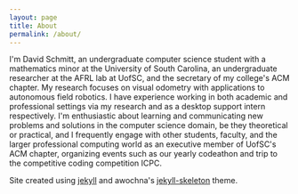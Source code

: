 ```yaml
---
layout: page
title: About
permalink: /about/
---
```


I'm David Schmitt, an undergraduate computer science student with a mathematics minor at the University of South Carolina, an undergraduate researcher at the AFRL lab at UofSC, and the secretary of my college's ACM chapter. My research focuses on visual odometry with applications to autonomous field robotics. I have experience working in both academic and professional settings via my research and as a desktop support intern respectively. I'm enthusiastic about learning and communicating new problems and solutions in the computer science domain, be they theoretical or practical, and I frequently engage with other students, faculty, and the larger professional computing world as an executive member of UofSC's ACM chapter, organizing events such as our yearly codeathon and trip to the competitive coding competition ICPC.

Site created using [jekyll](https://github.com/jekyll/jekyll) and awochna's [jekyll-skeleton](https://github.com/awochna/jekyll-skeleton) theme.



